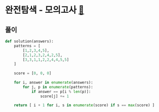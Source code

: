 # 완전탐색 - 모의고사 [🔗](https://programmers.co.kr/learn/courses/30/lessons/42862)

## 풀이

```python
def solution(answers):
    patterns = [
        [1,2,3,4,5],
        [2,1,2,3,2,4,2,5],
        [3,3,1,1,2,2,4,4,5,5]   
    ]
    
    score = [0, 0, 0]
    
    for i, answer in enumerate(answers):
        for j, p in enumerate(patterns):
            if answer == p[i % len(p)]:
                score[j] += 1
    
    return [ i + 1 for i, s in enumerate(score) if s == max(score) ]
```

